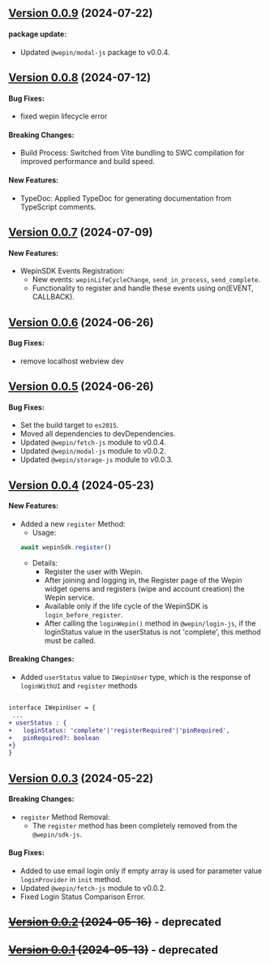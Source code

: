 ## [Version 0.0.9](https://www.npmjs.com/package/@wepin/sdk-js/v/0.0.9) (2024-07-22)

#### package update:
 - Updated `@wepin/modal-js` package to v0.0.4.

## [Version 0.0.8](https://www.npmjs.com/package/@wepin/sdk-js/v/0.0.8) (2024-07-12)

#### Bug Fixes:
- fixed wepin lifecycle error

#### Breaking Changes:
 - Build Process: Switched from Vite bundling to SWC compilation for improved performance and build speed.

#### New Features:
  - TypeDoc: Applied TypeDoc for generating documentation from TypeScript comments.


## [Version 0.0.7](https://www.npmjs.com/package/@wepin/sdk-js/v/0.0.7) (2024-07-09)

#### New Features:
- WepinSDK Events Registration:
  - New events: `wepinLifeCycleChange`, `send_in_process`, `send_complete`.
  - Functionality to register and handle these events using on(EVENT, CALLBACK).


## [Version 0.0.6](https://www.npmjs.com/package/@wepin/sdk-js/v/0.0.6) (2024-06-26)

#### Bug Fixes:
- remove localhost webview dev

## [Version 0.0.5](https://www.npmjs.com/package/@wepin/sdk-js/v/0.0.5) (2024-06-26)

#### Bug Fixes:

- Set the build target to `es2015`.
- Moved all dependencies to devDependencies.
- Updated `@wepin/fetch-js` module to v0.0.4.
- Updated `@wepin/modal-js` module to v0.0.2.
- Updated `@wepin/storage-js` module to v0.0.3.

## [Version 0.0.4](https://www.npmjs.com/package/@wepin/sdk-js/v/0.0.4) (2024-05-23)

#### New Features:
- Added a new `register` Method:
  - Usage:
  ```js
  await wepinSdk.register()
  ```
  - Details:
    - Register the user with Wepin.
    - After joining and logging in, the Register page of the Wepin widget opens and registers (wipe and account creation) the Wepin service.
    - Available only if the life cycle of the WepinSDK is `login_before_register`.
    - After calling the `loginWepin()` method in `@wepin/login-js`, if the loginStatus value in the userStatus is not 'complete', this method must be called. 

#### Breaking Changes:

- Added `userStatus` value to `IWepinUser` type, which is the response of `loginWithUI` and `register` methods
 ```diff
 
 interface IWepinUser = {
  ...  
+ userStatus : {
+   loginStatus: 'complete'|'registerRequired'|'pinRequired',
+   pinRequired?: boolean    
+} 
 }
 ```

## [Version 0.0.3](https://www.npmjs.com/package/@wepin/sdk-js/v/0.0.3) (2024-05-22)

#### Breaking Changes:

- `register` Method Removal:
  - The `register` method has been completely removed from the `@wepin/sdk-js`.

#### Bug Fixes:

- Added to use email login only if empty array is used for parameter value `loginProvider` in `init` method.
- Updated `@wepin/fetch-js` module to v0.0.2.
- Fixed Login Status Comparison Error.


## ~~[Version 0.0.2](https://www.npmjs.com/package/@wepin/sdk-js/v/0.0.2) (2024-05-16)~~ - deprecated

## ~~[Version 0.0.1](https://www.npmjs.com/package/@wepin/sdk-js/v/0.0.1) (2024-05-13)~~ - deprecated